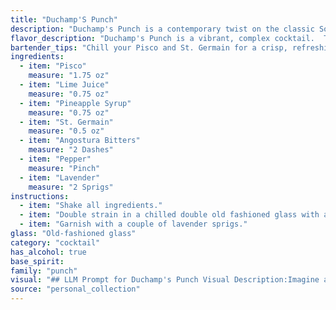 ```yaml
---
title: "Duchamp'S Punch"
description: "Duchamp's Punch is a contemporary twist on the classic South American Pisco Sour family.  The addition of St. Germain, lavender, and pepper adds modern complexity and a touch of floral intrigue, making it a unique and flavorful take on the iconic cocktail. "
flavor_description: "Duchamp's Punch is a vibrant, complex cocktail.  The Pisco provides a bright, slightly floral base, while the lime juice delivers a tart acidity.  Pineapple syrup adds sweetness and tropical fruitiness, balanced by the herbal notes of St. Germain.  Angostura bitters contribute a subtle, spicy warmth, and pepper adds a welcome kick. A touch of lavender lingers on the finish, creating a truly unique experience. "
bartender_tips: "Chill your Pisco and St. Germain for a crisp, refreshing punch. Muddle the pepper and lavender gently to release aromas without bitterness. Use fresh lime juice for the best flavor. Shake vigorously with ice to thoroughly chill and dilute the cocktail. Garnish with a lime wedge and a sprig of lavender for a beautiful and aromatic touch. "
ingredients:
  - item: "Pisco"
    measure: "1.75 oz"
  - item: "Lime Juice"
    measure: "0.75 oz"
  - item: "Pineapple Syrup"
    measure: "0.75 oz"
  - item: "St. Germain"
    measure: "0.5 oz"
  - item: "Angostura Bitters"
    measure: "2 Dashes"
  - item: "Pepper"
    measure: "Pinch"
  - item: "Lavender"
    measure: "2 Sprigs"
instructions:
  - item: "Shake all ingredients."
  - item: "Double strain in a chilled double old fashioned glass with abig ice cube."
  - item: "Garnish with a couple of lavender sprigs."
glass: "Old-fashioned glass"
category: "cocktail"
has_alcohol: true
base_spirit:
family: "punch"
visual: "## LLM Prompt for Duchamp's Punch Visual Description:Imagine a cocktail that embodies the vibrant energy of a modern art exhibition, where bold colors and contrasting textures collide. **Duchamp's Punch** is a symphony of senses, its appearance as captivating as its taste. **Describe the following:*** **Color:**  A vibrant, almost neon yellow hue with hints of coral from the pineapple syrup. The St. Germain adds a subtle, pale green shimmer, while the Angostura Bitters create fleeting dark streaks, like brushstrokes on a canvas. * **Texture:** The punch has a luscious, almost syrupy texture, with tiny bubbles from the carbonation dancing on the surface. The lavender adds a delicate, almost floral, visual layer to the drink.* **Garnish:** A sprig of fresh lavender, its purple blooms gently dipping into the punch, adds a touch of elegance and complements the aromatic notes of the cocktail. **Consider the following:*** How does the light play on the surface of the drink? Does it reflect the different colors in a captivating way?* Are there any visible layers or gradients within the punch?* How does the overall presentation contribute to the artistic and sophisticated feel of the drink?**Remember to be as descriptive and evocative as possible, bringing the visual experience of Duchamp's Punch to life.** "
source: "personal_collection"
---
```


